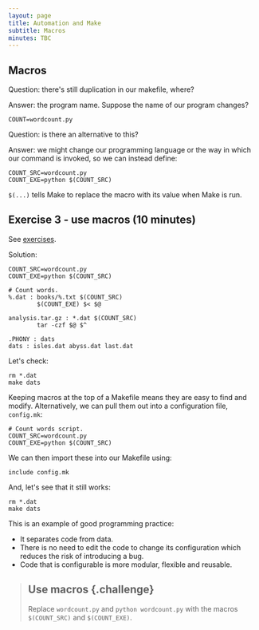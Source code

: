```yaml
---
layout: page
title: Automation and Make
subtitle: Macros
minutes: TBC
---
```


Macros
------

Question: there's still duplication in our makefile, where?

Answer: the program name. Suppose the name of our program changes?

    COUNT=wordcount.py

Question: is there an alternative to this?

Answer: we might change our programming language or the way in which our command is invoked, so we can instead define:

    COUNT_SRC=wordcount.py
    COUNT_EXE=python $(COUNT_SRC)

`$(...)` tells Make to replace the macro with its value when Make is run.

Exercise 3 - use macros (10 minutes)
-----------------------

See [exercises](MakeExercises.md).

Solution:

    COUNT_SRC=wordcount.py
    COUNT_EXE=python $(COUNT_SRC)

    # Count words.
    %.dat : books/%.txt $(COUNT_SRC)
            $(COUNT_EXE) $< $@

    analysis.tar.gz : *.dat $(COUNT_SRC)
            tar -czf $@ $^

    .PHONY : dats
    dats : isles.dat abyss.dat last.dat

Let's check:

    rm *.dat
    make dats

Keeping macros at the top of a Makefile means they are easy to find and modify. Alternatively, we can pull them out into a configuration file, `config.mk`:

    # Count words script.
    COUNT_SRC=wordcount.py
    COUNT_EXE=python $(COUNT_SRC)

We can then import these into our Makefile using:

    include config.mk

And, let's see that it still works:

    rm *.dat
    make dats

This is an example of good programming practice:

* It separates code from data.
* There is no need to edit the code to change its configuration which reduces the risk of introducing a bug.
* Code that is configurable is more modular, flexible and reusable.



> ## Use macros {.challenge}
>
> Replace `wordcount.py` and `python wordcount.py` with the macros
> `$(COUNT_SRC)` and `$(COUNT_EXE)`.
